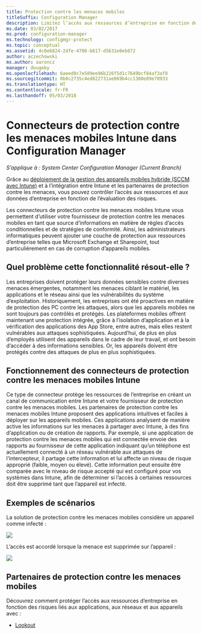 ```yaml
---
title: Protection contre les menaces mobiles
titleSuffix: Configuration Manager
description: Limitez l’accès aux ressources d’entreprise en fonction des risques liés aux applications, aux réseaux et aux appareils en utilisant Configuration Manager et les partenaires de protection contre les menaces mobiles Intune.
ms.date: 03/02/2017
ms.prod: configuration-manager
ms.technology: configmgr-protect
ms.topic: conceptual
ms.assetid: 4c0e6824-2dfe-4700-b817-d5631e0eb872
author: aczechowski
ms.author: aaroncz
manager: dougeby
ms.openlocfilehash: 6aeed0c7e509ee96b226f5d1c7649bcf84af3af8
ms.sourcegitcommit: 0b0c2735c4ed822731ae069b4cc1380e89e78933
ms.translationtype: HT
ms.contentlocale: fr-FR
ms.lasthandoff: 05/03/2018
---
```

# <a name="intune-mobile-threat-defense-connectors-in-configuration-manager"></a>Connecteurs de protection contre les menaces mobiles Intune dans Configuration Manager

*S’applique à : System Center Configuration Manager (Current Branch)*

Grâce au [déploiement de la gestion des appareils mobiles hybride (SCCM avec Intune)](https://docs.microsoft.com/sccm/mdm/understand/choose-between-standalone-intune-and-hybrid-mobile-device-management) et à l’intégration entre Intune et les partenaires de protection contre les menaces, vous pouvez contrôler l’accès aux ressources et aux données d’entreprise en fonction de l’évaluation des risques.

Les connecteurs de protection contre les menaces mobiles Intune vous permettent d’utiliser votre fournisseur de protection contre les menaces mobiles en tant que source d’informations en matière de règles d’accès conditionnelles et de stratégies de conformité. Ainsi, les administrateurs informatiques peuvent ajouter une couche de protection aux ressources d’entreprise telles que Microsoft Exchange et Sharepoint, tout particulièrement en cas de corruption d’appareils mobiles.

## <a name="what-problem-does-this-solve"></a>Quel problème cette fonctionnalité résout-elle ?

Les entreprises doivent protéger leurs données sensibles contre diverses menaces émergentes, notamment les menaces ciblant le matériel, les applications et le réseau ainsi que les vulnérabilités du système d’exploitation.
Historiquement, les entreprises ont été proactives en matière de protection des PC contre les attaques, alors que les appareils mobiles ne sont toujours pas contrôlés et protégés. Les plateformes mobiles offrent maintenant une protection intégrée, grâce à l’isolation d’application et à la vérification des applications des App Store, entre autres, mais elles restent vulnérables aux attaques sophistiquées. Aujourd’hui, de plus en plus d’employés utilisent des appareils dans le cadre de leur travail, et ont besoin d’accéder à des informations sensibles. Or, les appareils doivent être protégés contre des attaques de plus en plus sophistiquées.

## <a name="how-the-intune-mobile-threat-defense-connectors-work"></a>Fonctionnement des connecteurs de protection contre les menaces mobiles Intune

Ce type de connecteur protège les ressources de l’entreprise en créant un canal de communication entre Intune et votre fournisseur de protection contre les menaces mobiles. Les partenaires de protection contre les menaces mobiles Intune proposent des applications intuitives et faciles à déployer sur les appareils mobiles. Ces applications analysent de manière active les informations sur les menaces à partager avec Intune, à des fins d’application ou de création de rapports. Par exemple, si une application de protection contre les menaces mobiles qui est connectée envoie des rapports au fournisseur de cette application indiquant qu’un téléphone est actuellement connecté à un réseau vulnérable aux attaques de l’intercepteur, il partage cette information et lui affecte un niveau de risque approprié (faible, moyen ou élevé). Cette information peut ensuite être comparée avec le niveau de risque accepté qui est configuré pour vos systèmes dans Intune, afin de déterminer si l’accès à certaines ressources doit être supprimé tant que l’appareil est infecté.

## <a name="sample-scenarios"></a>Exemples de scénarios

La solution de protection contre les menaces mobiles considère un appareil comme infecté :

![](http://i.imgur.com/Li1WUOU.png)

L’accès est accordé lorsque la menace est supprimée sur l’appareil :

![](http://i.imgur.com/VCIwpdz.png)

## <a name="mobile-threat-defense-partners"></a>Partenaires de protection contre les menaces mobiles

Découvrez comment protéger l’accès aux ressources d’entreprise en fonction des risques liés aux applications, aux réseaux et aux appareils avec :

- [Lookout](https://docs.microsoft.com/sccm/protect/deploy-use/lookout-mobile-threat-defense-in-configuration-manager)

